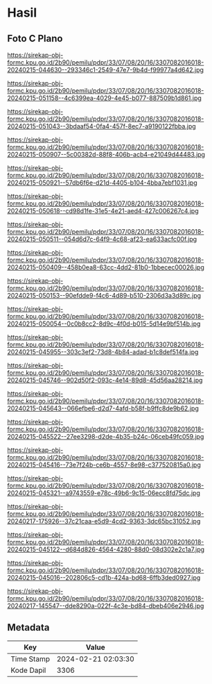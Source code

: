 # Hasil

## Foto C Plano

https://sirekap-obj-formc.kpu.go.id/2b90/pemilu/pdpr/33/07/08/20/16/3307082016018-20240215-044630--293346c1-2549-47e7-9b4d-f99977a4d642.jpg

https://sirekap-obj-formc.kpu.go.id/2b90/pemilu/pdpr/33/07/08/20/16/3307082016018-20240215-051158--4c6399ea-4029-4e45-b077-887509b1d861.jpg

https://sirekap-obj-formc.kpu.go.id/2b90/pemilu/pdpr/33/07/08/20/16/3307082016018-20240215-051043--3bdaaf54-0fa4-457f-8ec7-a9190122fbba.jpg

https://sirekap-obj-formc.kpu.go.id/2b90/pemilu/pdpr/33/07/08/20/16/3307082016018-20240215-050907--5c00382d-88f8-406b-acb4-e21049d44483.jpg

https://sirekap-obj-formc.kpu.go.id/2b90/pemilu/pdpr/33/07/08/20/16/3307082016018-20240215-050921--57db6f6e-d21d-4405-b104-4bba7ebf1031.jpg

https://sirekap-obj-formc.kpu.go.id/2b90/pemilu/pdpr/33/07/08/20/16/3307082016018-20240215-050618--cd98d1fe-31e5-4e21-aed4-427c006267c4.jpg

https://sirekap-obj-formc.kpu.go.id/2b90/pemilu/pdpr/33/07/08/20/16/3307082016018-20240215-050511--054d6d7c-64f9-4c68-af23-ea633acfc00f.jpg

https://sirekap-obj-formc.kpu.go.id/2b90/pemilu/pdpr/33/07/08/20/16/3307082016018-20240215-050409--458b0ea8-63cc-4dd2-81b0-1bbecec00026.jpg

https://sirekap-obj-formc.kpu.go.id/2b90/pemilu/pdpr/33/07/08/20/16/3307082016018-20240215-050153--90efdde9-f4c6-4d89-b510-2306d3a3d89c.jpg

https://sirekap-obj-formc.kpu.go.id/2b90/pemilu/pdpr/33/07/08/20/16/3307082016018-20240215-050054--0c0b8cc2-8d9c-4f0d-b015-5d14e9bf514b.jpg

https://sirekap-obj-formc.kpu.go.id/2b90/pemilu/pdpr/33/07/08/20/16/3307082016018-20240215-045955--303c3ef2-73d8-4b84-adad-b1c8def514fa.jpg

https://sirekap-obj-formc.kpu.go.id/2b90/pemilu/pdpr/33/07/08/20/16/3307082016018-20240215-045746--902d50f2-093c-4e14-89d8-45d56aa28214.jpg

https://sirekap-obj-formc.kpu.go.id/2b90/pemilu/pdpr/33/07/08/20/16/3307082016018-20240215-045643--066efbe6-d2d7-4afd-b58f-b9ffc8de9b62.jpg

https://sirekap-obj-formc.kpu.go.id/2b90/pemilu/pdpr/33/07/08/20/16/3307082016018-20240215-045522--27ee3298-d2de-4b35-b24c-06ceb49fc059.jpg

https://sirekap-obj-formc.kpu.go.id/2b90/pemilu/pdpr/33/07/08/20/16/3307082016018-20240215-045416--73e7f24b-ce6b-4557-8e98-c377520815a0.jpg

https://sirekap-obj-formc.kpu.go.id/2b90/pemilu/pdpr/33/07/08/20/16/3307082016018-20240215-045321--a9743559-e78c-49b6-9c15-06ecc8fd75dc.jpg

https://sirekap-obj-formc.kpu.go.id/2b90/pemilu/pdpr/33/07/08/20/16/3307082016018-20240217-175926--37c21caa-e5d9-4cd2-9363-3dc65bc31052.jpg

https://sirekap-obj-formc.kpu.go.id/2b90/pemilu/pdpr/33/07/08/20/16/3307082016018-20240215-045122--d684d826-4564-4280-88d0-08d302e2c1a7.jpg

https://sirekap-obj-formc.kpu.go.id/2b90/pemilu/pdpr/33/07/08/20/16/3307082016018-20240215-045016--202806c5-cd1b-424a-bd68-6ffb3ded0927.jpg

https://sirekap-obj-formc.kpu.go.id/2b90/pemilu/pdpr/33/07/08/20/16/3307082016018-20240217-145547--dde8290a-022f-4c3e-bd84-dbeb406e2946.jpg


## Metadata

| Key        | Value               |
| ---------- | ------------------- |
| Time Stamp | 2024-02-21 02:03:30 |
| Kode Dapil | 3306                |



